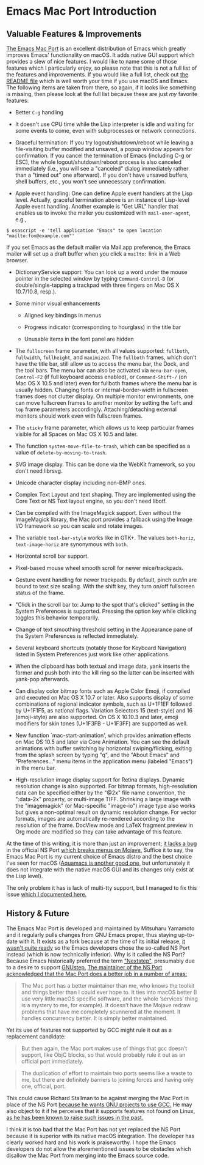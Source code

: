 Emacs Mac Port Introduction
===========================

Valuable Features & Improvements
--------------------------------

[The Emacs Mac
Port](https://bitbucket.org/mituharu/emacs-mac/src/master/README-mac) is an
excellent distribution of Emacs which greatly improves Emacs' functionality on
macOS. It adds native GUI support which provides a slew of nice features. I
would like to name some of those features which I particularly enjoy, so please
note that this is not a full list of the features and improvements. If you would
like a full list, check out [the README
file](https://bitbucket.org/mituharu/emacs-mac/src/master/README-mac) which is
well worth your time if you use macOS and Emacs. The following items are taken
from there, so again, if it looks like something is missing, then please look at
the full list because these are just *my* favorite features:

-   Better `C-g` handling

-   It doesn't use CPU time while the Lisp interpreter is idle and waiting for
    some events to come, even with subprocesses or network connections.

-   Graceful termination: If you try logout/shutdown/reboot while leaving a
    file-visiting buffer modified and unsaved, a popup window appears for
    confirmation. If you cancel the termination of Emacs (including C-g or ESC),
    the whole logout/shutdown/reboot process is also canceled immediately (i.e.,
    you will see a "canceled" dialog immediately rather than a "timed out" one
    afterward). If you don't have unsaved buffers, shell buffers, etc., you
    won't see unnecessary confirmation.

-   Apple event handling: One can define Apple event handlers at the Lisp level.
    Actually, graceful termination above is an instance of Lisp-level Apple
    event handling. Another example is "Get URL" handler that enables us to
    invoke the mailer you customized with `mail-user-agent`, e.g.,

~~~~~~~~~~~~~~~~~~~~~~~~~~~~~~~~~~~~~~~~~~~~~~~~~~~~~~~~~~~~~~~~~~~~~~~~~~~~~~~~
$ osascript -e 'tell application "Emacs" to open location "mailto:foo@example.com"'
~~~~~~~~~~~~~~~~~~~~~~~~~~~~~~~~~~~~~~~~~~~~~~~~~~~~~~~~~~~~~~~~~~~~~~~~~~~~~~~~

If you set Emacs as the default mailer via Mail.app preference, the Emacs mailer
will set up a draft buffer when you click a `mailto:` link in a Web browser.

-   DictionaryService support: You can look up a word under the mouse pointer in
    the selected window by typing `Command-Control-D` (or double/single-tapping
    a trackpad with three fingers on Mac OS X 10.7/10.8, resp.).

-   Some minor visual enhancements

    -   Aligned key bindings in menus

    -   Progress indicator (corresponding to hourglass) in the title bar

    -   Unusable items in the font panel are hidden

-   The `fullscreen` frame parameter, with all values supported: `fullboth`,
    `fullwidth`, `fullheight`, and `maximized`. The `fullboth` frames, which
    don't have the title bar, still allow us to access the menu bar, the Dock,
    and the tool bars. The menu bar can also be activated via `menu-bar-open`,
    `Control-F2` (if full keyboard access enabled), or `Command-Shift-/` (on Mac
    OS X 10.5 and later) even for fullboth frames where the menu bar is usually
    hidden. Changing fonts or internal-border-width in fullscreen frames does
    not clutter display. On multiple monitor environments, one can move
    fullscreen frames to another monitor by setting the `left` and `top` frame
    parameters accordingly. Attaching/detaching external monitors should work
    even with fullscreen frames.

-   The `sticky` frame parameter, which allows us to keep particular frames
    visible for all Spaces on Mac OS X 10.5 and later.

-   The function `system-move-file-to-trash`, which can be specified as a value
    of `delete-by-moving-to-trash`.

-   SVG image display. This can be done via the WebKit framework, so you don't
    need librsvg.

-   Unicode character display including non-BMP ones.

-   Complex Text Layout and text shaping. They are implemented using the Core
    Text or NS Text layout engine, so you don't need libotf.

-   Can be compiled with the ImageMagick support. Even without the ImageMagick
    library, the Mac port provides a fallback using the Image I/O framework so
    you can scale and rotate images.

-   The variable `tool-bar-style` works like in GTK+. The values `both-horiz`,
    `text-image-horiz` are synonymous with `both`.

-   Horizontal scroll bar support.

-   Pixel-based mouse wheel smooth scroll for newer mice/trackpads.

-   Gesture event handling for newer trackpads. By default, pinch out/in are
    bound to text size scaling. With the shift key, they turn on/off fullscreen
    status of the frame.

-   "Click in the scroll bar to: Jump to the spot that's clicked" setting in the
    System Preferences is supported. Pressing the option key while clicking
    toggles this behavior temporarily.

-   Change of text smoothing threshold setting in the Appearance pane of the
    System Preferences is reflected immediately.

-   Several keyboard shortcuts (notably those for Keyboard Navigation) listed in
    System Preferences just work like other applications.

-   When the clipboard has both textual and image data, yank inserts the former
    and push both into the kill ring so the latter can be inserted with yank-pop
    afterwards.

-   Can display color bitmap fonts such as Apple Color Emoji, if compiled and
    executed on Mac OS X 10.7 or later. Also supports display of some
    combinations of regional indicator symbols, such as U+1F1EF followed by
    U+1F1F5, as national flags. Variation Selectors 15 (text-style) and 16
    (emoji-style) are also supported. On OS X 10.10.3 and later, emoji modifiers
    for skin tones (U+1F3FB - U+1F3FF) are supported as well.

-   New function \`mac-start-animation', which provides animation effects on Mac
    OS 10.5 and later via Core Animation. You can see the default animations
    with buffer switching by horizontal swiping/flicking, exiting from the
    splash screen by typing "q", and the "About Emacs" and "Preferences..." menu
    items in the application menu (labeled "Emacs") in the menu bar.

-   High-resolution image display support for Retina displays. Dynamic
    resolution change is also supported. For bitmap formats, high-resolution
    data can be specified either by the "\@2x" file name convention, the
    ":data-2x" property, or multi-image TIFF. Shrinking a large image with the
    "imagemagick" (or Mac-specific "image-io") image type also works but gives a
    non-optimal result on dynamic resolution change. For vector formats, images
    are automatically re-rendered according to the resolution of the frame.
    DocView mode and LaTeX fragment preview in Org mode are modified so they can
    take advantage of this feature.

At the time of this writing, it is more than just an improvement; [it lacks a
bug](https://lists.gnu.org/archive/html/emacs-devel/2019-03/msg00901.html) in
the official NS Port [which breaks menus on
Mojave.](https://debbugs.gnu.org/cgi/bugreport.cgi?bug=32864) Suffice it to say,
the Emacs Mac Port is my current choice of Emacs distro and the best choice I've
seen for macOS ([Aquamacs is another good one,](http://aquamacs.org/) but
unfortunately it does not integrate with the native macOS GUI and its changes
only exist at the Lisp level).

The only problem it has is lack of multi-tty support, but I managed to fix this
issue [which I documented
here.](/2019/05/23/how-to-fix-the-emacs-mac-port-for-multi-tty-access/)

History & Future
----------------

The Emacs Mac Port is developed and maintained by Mitsuharu Yamamoto and it
regularly pulls changes from GNU Emacs proper, thus staying up-to-date with it.
It exists as a fork because at the time of its initial release, [it wasn't quite
ready](https://lists.gnu.org/archive/html/emacs-devel/2019-03/msg00895.html) so
the Emacs developers chose the so-called NS Port instead (which is now
technically inferior). Why is it called the NS Port? Because Emacs historically
preferred the term
["Nextstep",](https://www.gnu.org/software/emacs/manual/html_node/emacs/Mac-OS-_002f-GNUstep.html)
presumably due to a desire to support
[GNUstep.](https://en.wikipedia.org/wiki/GNUstep) [The maintainer of the NS Port
acknowledged that the Mac Port does a better job in a number of
areas:](https://lists.gnu.org/archive/html/emacs-devel/2019-03/msg00919.html)

>   The Mac port has a better maintainer than me, who knows the toolkit and
>   things better than I could ever hope to. It ties into macOS better (I use
>   very little macOS specific software, and the whole ‘services’ thing is a
>   mystery to me, for example). It doesn’t have the Mojave redraw problems that
>   have me completely scunnered at the moment. It handles concurrency better.
>   It is simply better maintained.

Yet its use of features not supported by GCC might rule it out as a replacement
candidate:

>   But then again, the Mac port makes use of things that gcc doesn’t support,
>   like ObjC blocks, so that would probably rule it out as an official port
>   immediately.

>   The duplication of effort to maintain two ports seems like a waste to me,
>   but there are definitely barriers to joining forces and having only one,
>   official, port.

This could cause Richard Stallman to be against merging the Mac Port in place of
the NS Port [because he wants GNU projects to use
GCC.](https://gcc.gnu.org/ml/gcc/2014-01/msg00247.html) He may also object to it
if he perceives that it supports features not found on Linux, [as he has been
known to raise such issues in the
past.](https://github.com/emacs-mirror/emacs/blob/emacs-25.1/etc/NEWS#L1723-L1730)

I think it is too bad that the Mac Port has not yet replaced the NS Port because
it is superior with its native macOS integration. The developer has clearly
worked hard and his work is praiseworthy. I hope the Emacs developers do not
allow the aforementioned issues to be obstacles which disallow the Mac Port from
merging into the Emacs source code.
